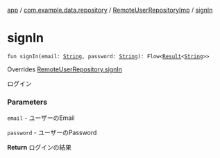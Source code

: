 [app](../../index.md) / [com.example.data.repository](../index.md) / [RemoteUserRepositoryImp](index.md) / [signIn](./sign-in.md)

# signIn

`fun signIn(email: `[`String`](https://kotlinlang.org/api/latest/jvm/stdlib/kotlin/-string/index.html)`, password: `[`String`](https://kotlinlang.org/api/latest/jvm/stdlib/kotlin/-string/index.html)`): Flow<`[`Result`](../../com.example.domain.model.value/-result/index.md)`<`[`String`](https://kotlinlang.org/api/latest/jvm/stdlib/kotlin/-string/index.html)`>>`

Overrides [RemoteUserRepository.signIn](../-remote-user-repository/sign-in.md)

ログイン

### Parameters

`email` - ユーザーのEmail

`password` - ユーザーのPassword

**Return**
ログインの結果

